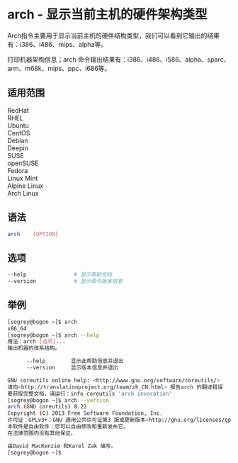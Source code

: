 # arch - 显示当前主机的硬件架构类型

Arch指令主要用于显示当前主机的硬件结构类型，我们可以看到它输出的结果有：i386、i486、mips、alpha等。

打印机器架构信息；arch 命令输出结果有：i386、i486、i586、alpha、sparc、arm、m68k、mips、ppc、i686等。

## 适用范围

<!-- <div class="svg linux">Linux</div> -->
<div class="svg redhat">RedHat</div>
<div class="svg rhel">RHEL</div>
<div class="svg ubuntu">Ubuntu</div>
<div class="svg centos">CentOS</div>
<div class="svg debian">Debian</div>
<div class="svg deepin">Deepin</div>
<div class="svg suse">SUSE</div>
<div class="svg opensuse">openSUSE</div>
<div class="svg fedora">Fedora</div>
<div class="svg linuxmint">Linux Mint</div>
<!-- <div class="svg mxlinux">MX Linux</div> -->
<div class="svg alpinelinux">Alpine Linux</div>
<div class="svg archlinux">Arch Linux</div>

## 语法

``` bash
arch    [OPTION]
```

## 选项

``` bash
--help               # 显示帮助文档
--version            # 显示命令版本信息
```
## 举例

``` bash
[sogrey@bogon ~]$ arch
x86_64
[sogrey@bogon ~]$ arch --help
用法：arch [选项]...
输出机器的体系结构。

      --help		显示此帮助信息并退出
      --version		显示版本信息并退出

GNU coreutils online help: <http://www.gnu.org/software/coreutils/>
请向<http://translationproject.org/team/zh_CN.html> 报告arch 的翻译错误
要获取完整文档，请运行：info coreutils 'arch invocation'
[sogrey@bogon ~]$ arch --version
arch (GNU coreutils) 8.22
Copyright (C) 2013 Free Software Foundation, Inc.
许可证：GPLv3+：GNU 通用公共许可证第3 版或更新版本<http://gnu.org/licenses/gpl.html>。
本软件是自由软件：您可以自由修改和重新发布它。
在法律范围内没有其他保证。

由David MacKenzie 和Karel Zak 编写。
[sogrey@bogon ~]$ 
```
